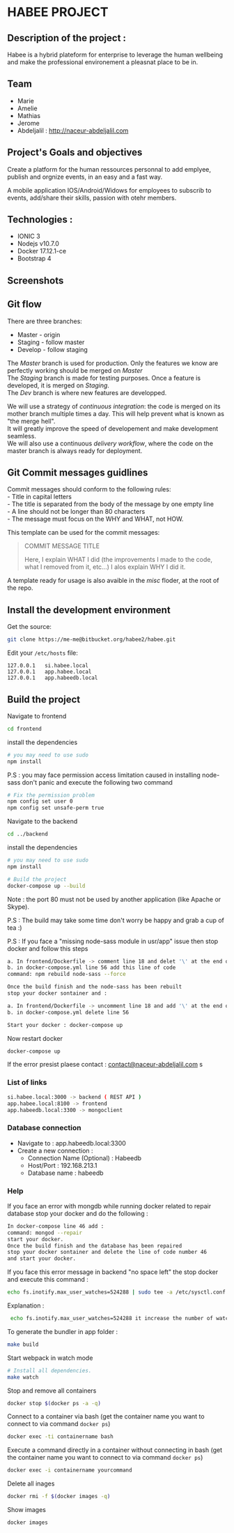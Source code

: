 HABEE PROJECT
=========================

## Description of the project :

Habee is a hybrid plateform for enterprise to leverage the human wellbeing
and make the professional environement a pleasnat place to be in.

## Team 
 - Marie
 - Amelie
 - Mathias
 - Jerome
 - Abdeljalil : http://naceur-abdeljalil.com

## Project's Goals and objectives

Create a platform for the human ressources personnal to add emplyee, publish and orgnize events, in an easy and a fast way.

A mobile application IOS/Android/Widows for employees to subscrib to events,
add/share their skills, passion with otehr members.

## Technologies :
 - IONIC 3
 - Nodejs v10.7.0
 - Docker 17.12.1-ce
 - Bootstrap 4

## Screenshots

## Git flow
There are three branches:
 - Master - origin
 - Staging - follow master
 - Develop - follow staging

The *Master* branch is used for production. Only the features we know are perfectly working should be merged on *Master*  
The *Staging* branch is made for testing purposes. Once a feature is developed, it is merged on *Staging*.  
The *Dev* branch is where new features are developped.

We will use a strategy of *continuous integration*: the code is merged on its mother branch multiple times a day. This will help prevent what is known as "the merge hell".  
It will greatly improve the speed of developement and make development seamless.  
We will also use a continuous *delivery workflow*, where the code on the master branch is always ready for deployment.  

## Git Commit messages guidlines

Commit messages should conform to the following rules:  
	- Title in capital letters  
	- The title is separated from the body of the message by one empty line  
	- A line should not be longer than 80 characters  
	- The message must focus on the WHY and WHAT, not HOW.  
  
This template can be used for the commit messages:  

> COMMIT MESSAGE TITLE
> 
> Here, I explain WHAT I did (the improvements I made to the code, what I removed
> from it, etc...)
> I alos explain WHY I did it.
  
A template ready for usage is also avaible in the *misc* floder, at the root of the repo.  

## Install the development environment

Get the source:

```bash
git clone https://me-me@bitbucket.org/habee2/habee.git
```

Edit your `/etc/hosts` file:

```
127.0.0.1   si.habee.local
127.0.0.1   app.habee.local
127.0.0.1   app.habeedb.local
```

## Build the project

Navigate to frontend

```bash
cd frontend
```

install the dependencies

```bash
# you may need to use sudo
npm install
```

P.S : you may face permission access limitation caused in installing node-sass
don't panic and execute the following two command 

```bash
# Fix the permission problem
npm config set user 0
npm config set unsafe-perm true
```


Navigate to the backend

```bash
cd ../backend
```

install the dependencies

```bash
# you may need to use sudo
npm install
```

```bash
# Build the project
docker-compose up --build
```

Note : the port 80 must not be used by another application (like Apache or Skype).

P.S : The build may take some time don't worry be happy and grab a cup of tea :)

P.S : If you face a "missing node-sass module in usr/app" issue then 
stop docker and follow this steps
```bash
a. In frontend/Dockerfile -> comment line 18 and delet '\' at the end of line 17
b. in docker-compose.yml line 56 add this line of code
command: npm rebuild node-sass --force

Once the build finish and the node-sass has been rebuilt
stop your docker sontainer and :

a. In frontend/Dockerfile -> uncomment line 18 and add '\' at the end of line 17
b. in docker-compose.yml delete line 56

Start your docker : docker-compose up

```

Now restart docker 
```bash
docker-compose up 
```
If the error presist plaese contact : contact@naceur-abdeljalil.com
s
### List of links

```bash
si.habee.local:3000 -> backend ( REST API )
app.habee.local:8100 -> frontend
app.habeedb.local:3300 -> mongoclient
```

### Database connection

- Navigate to : app.habeedb.local:3300
- Create a new connection :
	- Connection Name (Optional) : Habeedb
	- Host/Port : 192.168.213.1
	- Database name : habeedb




### Help

If you face an error with mongdb while running docker related to repair database
stop your docker and do the following :

```bash
In docker-compose line 46 add :
command: mongod --repair
start your docker.
Once the build finish and the database has been repaired
stop your docker sontainer and delete the line of code number 46
and start your docker.
```



If you face this error message in backend "no space left"
the stop docker and execute this command :

```bash
echo fs.inotify.max_user_watches=524288 | sudo tee -a /etc/sysctl.conf && sudo sysctl -p
```
Explanation :

```bash
 echo fs.inotify.max_user_watches=524288 it increase the number of watches of nodemon as you made some changes in your project and sudo tee -a /etc/sysctl.conf && sudo sysctl -p is sysctl command for configure kernel parameters at runtime
```

To generate the bundler in app folder :
```bash
make build
```

Start webpack in watch mode
```bash
# Install all dependencies.
make watch
```

Stop and remove all containers

```bash
docker stop $(docker ps -a -q)
```

Connect to a container via bash (get the container name you want to connect to via command `docker ps`)
```bash
docker exec -ti containername bash
```

Execute a command directly in a container without connecting in bash (get the container name you want to connect to via command `docker ps`)

```bash
docker exec -i containername yourcommand
```

Delete all inages 

```bash
docker rmi -f $(docker images -q)
```

Show images 

```bash
docker images
```
